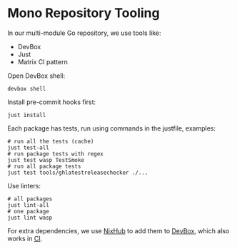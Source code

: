 # Mono Repository Tooling

In our multi-module Go repository, we use tools like:
- DevBox
- Just
- Matrix CI pattern

Open DevBox shell:
```
devbox shell
```

Install pre-commit hooks first:
```
just install
```

Each package has tests, run using commands in the justfile, examples:
```
# run all the tests (cache)
just test-all
# run package tests with regex
just test wasp TestSmoke
# run all package tests
just test tools/ghlatestreleasechecker ./...
```

Use linters:
```
# all packages
just lint-all
# one package
just lint wasp
```

For extra dependencies, we use [NixHub](https://www.nixhub.io/) to add them to [DevBox](https://github.com/smartcontractkit/chainlink-testing-framework/blob/main/devbox.json), which also works in [CI](https://github.com/smartcontractkit/chainlink-testing-framework/blob/main/.github/workflows/seth-test.yml#L62).
